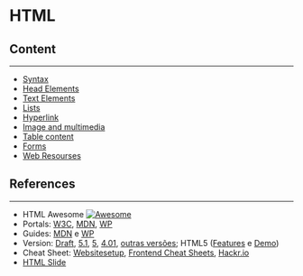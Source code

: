 # HTML

## Content
---

* [Syntax](syntax.md)
* [Head Elements](head-element.md)
* [Text Elements](text-element.md)
* [Lists](list.md)
* [Hyperlink](hyperlink.md)
* [Image and multimedia](image-multimedia.md)
* [Table content](table.md)
* [Forms](form.md)
* [Web Resourses](web-resourses.md)

## References
---

* HTML Awesome [![Awesome](https://cdn.rawgit.com/sindresorhus/awesome/d7305f38d29fed78fa85652e3a63e154dd8e8829/media/badge.svg)](https://github.com/diegocard/awesome-html5)
* Portals: [W3C](https://www.w3.org/standards/webdesign/htmlcss), [MDN](https://developer.mozilla.org/en-US/docs/Web/HTML),  [WP](https://docs.webplatform.org/wiki/html)
* Guides: [MDN](https://developer.mozilla.org/en-US/docs/Web/Guide/HTML) e [WP](https://docs.webplatform.org/wiki/html/tutorials)
* Version: [Draft](https://w3c.github.io/html/), [5.1](https://www.w3.org/TR/html51/), [5](https://www.w3.org/TR/html5/), [4.01](https://www.w3.org/TR/html4/), [outras versões](https://www.w3.org/QA/2002/04/valid-dtd-list.html); HTML5 ([Features](https://developer.mozilla.org/en-US/docs/Web/Guide/HTML/HTML5) e [Demo](http://html5demos.com/))
* Cheat Sheet: [Websitesetup](https://websitesetup.org/html5-cheat-sheet/), [Frontend Cheat Sheets](https://github.com/logeshpaul/Frontend-Cheat-Sheets), [Hackr.io](https://github.com/LeCoupa/awesome-cheatsheets/blob/master/frontend/html5.html)
* [HTML Slide](../slides/html.pdf)

<!-- TODO
Linguagem de Marcação definidas por tags
As tags definem a estrutura do Hipertexto
Arquivos .HTML precisam de um browser para ser exibido -->








<!-- TODO
Robots.txt: [robots](http://www.robotstxt.org/robotstxt.html) e [robots do g1.com](http://g1.globo.com/robots.txt) -->

<!-- TODO
O HTML possui tags, atributos, entidades e comentários
As listas utilizam as tags <ol>, <ul> e <dl>, junto com as tags <li>, <dt> e <dd>
Os hyperlinks utilizam a tag <a> para acessar algum recurso na Web
Os hyperlinks podem usar endereços relativos e absolutos, que acessam um conteúdo interno ou externo
As imagens utilizam a tag <img>
A imagem pode estar dentro, próximo ou distante do HTML. -->